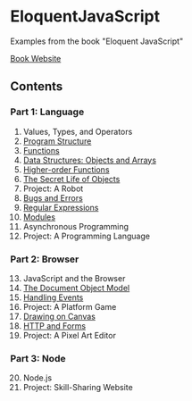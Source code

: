# EloquentJavaScript

Examples from the book "Eloquent JavaScript"

[Book Website](https://eloquentjavascript.net/index.html)

## Contents

### Part 1: Language
1. Values, Types, and Operators
2. [Program Structure](https://github.com/233blr/EloquentJavaScript/tree/main/2.%20Program%20Structure)
3. [Functions](https://github.com/233blr/EloquentJavaScript/tree/main/3.%20Functions)
4. [Data Structures: Objects and Arrays](https://github.com/233blr/EloquentJavaScript/tree/main/4.%20Data%20Structures:%20Objects%20and%20Arrays)
5. [Higher-order Functions](https://github.com/233blr/EloquentJavaScript/tree/main/5.%20Higher-order%20Functions)
6. [The Secret Life of Objects](https://github.com/233blr/EloquentJavaScript/tree/main/6.%20The%20Secret%20Life%20of%20Objects)
7. Project: A Robot
8. [Bugs and Errors](https://github.com/233blr/EloquentJavaScript/tree/main/8.%20Bugs%20and%20Errors)
9. [Regular Expressions](https://github.com/233blr/EloquentJavaScript/tree/main/9.%20Regular%20Expressions)
10. [Modules](https://github.com/233blr/EloquentJavaScript/tree/main/10.%20Modules)
11. Asynchronous Programming
12. Project: A Programming Language

### Part 2: Browser
13. JavaScript and the Browser
14. [The Document Object Model](https://github.com/233blr/EloquentJavaScript/tree/main/14.%20The%20Document%20Object%20Model)
15. [Handling Events](https://github.com/233blr/EloquentJavaScript/tree/main/15.%20Handling%20Events)
16. Project: A Platform Game
17. [Drawing on Canvas](https://github.com/233blr/EloquentJavaScript/tree/main/17.%20Drawing%20on%20Canvas)
18. [HTTP and Forms](https://github.com/233blr/EloquentJavaScript/tree/main/18.%20HTTP%20and%20Forms)
19. Project: A Pixel Art Editor

### Part 3: Node
20. Node.js
21. Project: Skill-Sharing Website
